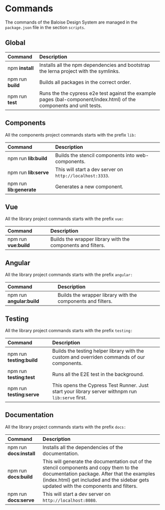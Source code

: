 # Commands

The commands of the Baloise Design System are managed in the `package.json` file in the section `scripts`.

## Global

| Command           | Description                                                                                                          |
| :---------------- | :------------------------------------------------------------------------------------------------------------------- |
| npm **install**   | Installs all the npm dependencies and bootstrap the lerna project with the symlinks.                                 |
| npm run **build** | Builds all packages in the correct order.                                                                            |
| npm run **test**  | Runs the the cypress e2e test against the example pages (bal-component/index.html) of the components and unit tests. |  |

## Components

All the components project commands starts with the prefix `lib:`

| Command                  | Description                                              |
| :----------------------- | :------------------------------------------------------- |
| npm run **lib:build**    | Builds the stencil components into web-components.       |
| npm run **lib:serve**    | This will start a dev server on `http://localhost:3333`. |
| npm run **lib:generate** | Generates a new component.                               |

## Vue

All the library project commands starts with the prefix `vue:`

| Command               | Description                                                 |
| :-------------------- | :---------------------------------------------------------- |
| npm run **vue:build** | Builds the wrapper library with the components and filters. |

## Angular

All the library project commands starts with the prefix `angular:`

| Command                   | Description                                                 |
| :------------------------ | :---------------------------------------------------------- |
| npm run **angular:build** | Builds the wrapper library with the components and filters. |

## Testing

All the library project commands starts with the prefix `testing:`

| Command                   | Description                                                                                       |
| :------------------------ | :------------------------------------------------------------------------------------------------ |
| npm run **testing:build** | Builds the testing helper library with the custom and overriden commands of our components.       |
| npm run **testing:test**  | Runs all the E2E test in the background.                                                          |
| npm run **testing:serve** | This opens the Cypress Test Runner. Just start your library server withnpm run `lib:serve` first. |

## Documentation

All the library project commands starts with the prefix `docs:`

| Command                  | Description                                                                                                                                                                                                                    |
| :----------------------- | :----------------------------------------------------------------------------------------------------------------------------------------------------------------------------------------------------------------------------- |
| npm run **docs:install** | Installs all the dependencies of the documentation.                                                                                                                                                                            |
| npm run **docs:build**   | This will generate the documentation out of the stencil components and copy them to the documentation package. After that the examples (index.html) get included and the sidebar gets updated with the components and filters. |
| npm run **docs:serve**   | This will start a dev server on `http://localhost:8080`.                                                                                                                                                                       |
